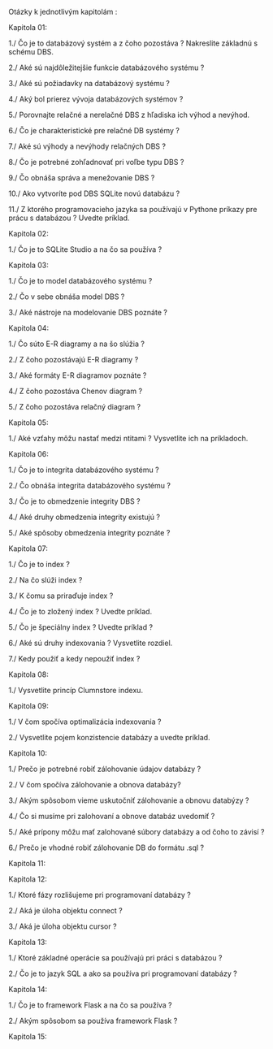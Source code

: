 Otázky k jednotlivým kapitolám :

Kapitola 01:

1./ Čo je to databázový systém a z čoho pozostáva ? Nakreslite základnú s schému DBS.

2./  Aké sú najdôležitejšie funkcie databázového systému ?

3./  Aké sú požiadavky na databázový systému ? 

4./ Aký bol prierez vývoja databázových systémov ?

5./ Porovnajte relačné a nerelačné DBS z hľadiska ich výhod a nevýhod.

6./ Čo je charakteristické pre relačné DB systémy ?

7./ Aké sú výhody a nevýhody relačných DBS ?

8./ Čo je potrebné zohľadnovať pri voľbe typu DBS ?

9./ Čo obnáša správa a menežovanie DBS ?

10./ Ako vytvoríte pod DBS SQLite novú databázu ?

11./ Z ktorého programovacieho jazyka sa používajú v Pythone príkazy pre prácu s databázou ? Uvedte príklad. 


Kapitola 02:

1./ Čo je to SQLite Studio a na čo sa používa ?


Kapitola 03:

1./ Čo je to model databázového systému ?

2./ Čo v sebe obnáša model DBS ?

3./ Aké nástroje na modelovanie DBS poznáte ?


Kapitola 04:

1./ Čo súto E-R diagramy a na šo slúžia ?

2./ Z čoho pozostávajú E-R diagramy ?

3./ Aké formáty E-R diagramov poznáte ?

4./ Z čoho pozostáva Chenov diagram ?

5./ Z čoho pozostáva relačný diagram ? 


Kapitola 05:

1./ Aké vzťahy môžu nastať medzi ntitami ? Vysvetlite ich na príkladoch.


Kapitola 06:

1./ Čo je to integrita databázového systému ?

2./ Čo obnáša integrita databázového systému ?

3./ Čo je to obmedzenie integrity DBS ?

4./ Aké druhy obmedzenia integrity existujú ?

5./ Aké spôsoby obmedzenia integrity poznáte ?

Kapitola 07:

1./ Čo je to index ?

2./ Na čo slúži index ?

3./ K čomu sa priraďuje index ?

4./ Čo je to zložený index ? Uvedte príklad.

5./ Čo je špeciálny index ? Uvedte príklad ?

6./ Aké sú druhy indexovania ? Vysvetlite rozdiel.

7./ Kedy použiť a kedy nepoužiť index ?


Kapitola 08:

1./ Vysvetlite princíp Clumnstore indexu.


Kapitola 09:

1./ V čom spočíva optimalizácia indexovania ?

2./ Vysvetlite pojem konzistencie databázy a uvedte príklad.


Kapitola 10:

1./ Prečo je potrebné robiť zálohovanie údajov databázy ?

2./ V čom spočíva zálohovanie a obnova databázy?

3./ Akým spôsobom vieme uskutočniť zálohovanie a obnovu databýzy ?

4./ Čo si musíme pri zalohovaní a obnove databáz uvedomiť ?

5./ Aké prípony môžu mať zalohované súbory databázy a od čoho to závisí ?

6./ Prečo je vhodné robiť zálohovanie DB do formátu .sql ?


Kapitola 11:


Kapitola 12:

1./ Ktoré fázy rozlišujeme pri programovaní databázy ?

2./ Aká je úloha objektu connect ?

3./ Aká je úloha objektu cursor ?


Kapitola 13:

1./ Ktoré základné operácie sa používajú pri práci s databázou ?

2./ Čo je to jazyk SQL a ako sa používa pri programovaní databázy ?


Kapitola 14:

1./ Čo je to framework Flask a na čo sa používa ?

2./ Akým spôsobom sa používa framework Flask ?


Kapitola 15: